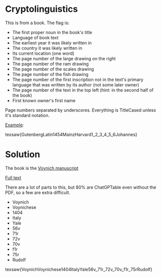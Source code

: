 # Cryptolinguistics

This is from a book. The flag is:

- The first proper noun in the book's title
- Language of book text
- The earliest year it was likely written in
- The country it was likely written in
- Its current location (one word)
- The page number of the large drawing on the right
- The page number of the ram drawing
- The page number of the scales drawing
- The page number of the fish drawing
- The page number of the first inscription not in the text's primary language that was written by its author (not some later owner)
- The page number of the text in the top left (hint: in the second half of the book)
- First known owner's first name

Page numbers separated by underscores. Everything is TitleCased unless it's standard notation.

[Example](https://en.wikipedia.org/wiki/Gutenberg_Bible):

texsaw{GutenbergLatin1454MainzHarvard1_2_3_4_5_6Johannes}

# Solution

The book is the [Voynich manuscript](https://collections.library.yale.edu/catalog/2002046)

[Full text](https://collections.library.yale.edu/catalog/2002046)

There are a lot of parts to this, but 80% are ChatGPTable even without the PDF, so a few are extra difficult.

- Voynich
- Voynichese
- 1404
- Italy
- Yale
- 56v
- 71r
- 72v
- 70v
- f1r
- 75r
- Rudolf

texsaw{VoynichVoynichese1404ItalyYale56v_71r_72v_70v_f1r_75rRudolf}